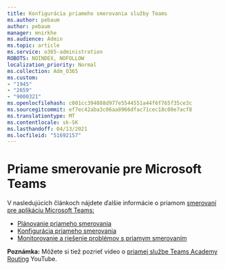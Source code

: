 ```yaml
---
title: Konfigurácia priameho smerovania služby Teams
ms.author: pebaum
author: pebaum
manager: mnirkhe
ms.audience: Admin
ms.topic: article
ms.service: o365-administration
ROBOTS: NOINDEX, NOFOLLOW
localization_priority: Normal
ms.collection: Adm_O365
ms.custom:
- "1945"
- "2659"
- "9000321"
ms.openlocfilehash: c001cc394088d977e5544551a44f6f765f35ce3c
ms.sourcegitcommit: ef7ec42aba3c06aa8966dfac71cec18c08e7acf8
ms.translationtype: MT
ms.contentlocale: sk-SK
ms.lasthandoff: 04/13/2021
ms.locfileid: "51692157"
---
```

# <a name="direct-routing-for-microsoft-teams"></a>Priame smerovanie pre Microsoft Teams

V nasledujúcich článkoch nájdete ďalšie informácie o priamom [smerovaní pre aplikáciu Microsoft Teams:](https://docs.microsoft.com/MicrosoftTeams/direct-routing-landing-page) 

- [Plánovanie priameho smerovania](https://docs.microsoft.com/MicrosoftTeams/direct-routing-plan)
- [Konfigurácia priameho smerovania](https://docs.microsoft.com/MicrosoftTeams/direct-routing-configure) 
- [Monitorovanie a riešenie problémov s priamym smerovaním](https://docs.microsoft.com/MicrosoftTeams/direct-routing-monitor-and-troubleshoot)

**Poznámka:** Môžete si tiež pozrieť video o [priamej službe Teams Academy Routing](https://www.youtube.com/watch?v=1ASftX_Msb8&index=10&list=PLaSOUojkSiGnKuE30ckcjnDVkMNqDv0Vl) YouTube.